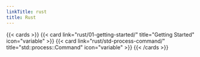 ```yaml
---
linkTitle: rust
title: Rust
---
```



<!-- need all lower case for link="" -->
{{< cards >}}
  {{< card link="rust/01-getting-started/" title="Getting Started" icon="variable" >}}
  {{< card link="rust/std-process-command/" title="std::process::Command" icon="variable" >}}
{{< /cards >}}

<!-- Archiving, Because it think this is ugly and unmanageble to refer back. -->
<!-- need all lower case for link="" -->
<!-- {{< cards >}}
  {{< card link="rust/rust-env-setup/" title="Rust Env-Setup" icon="variable" >}}
  {{< card link="rust/rust-data-types/" title="Data Types (Rust)" icon="variable" >}}
  {{< card link="rust/cp2-cargo-management/" title="CP2 cargo management" icon="variable" >}}
  {{< card link="rust/cp3-rust-tooling/" title="CP3 rust tooling" icon="variable" >}}
  {{< card link="rust/xx-random/" title="XX Random" icon="variable" >}}
{{< /cards >}} -->
